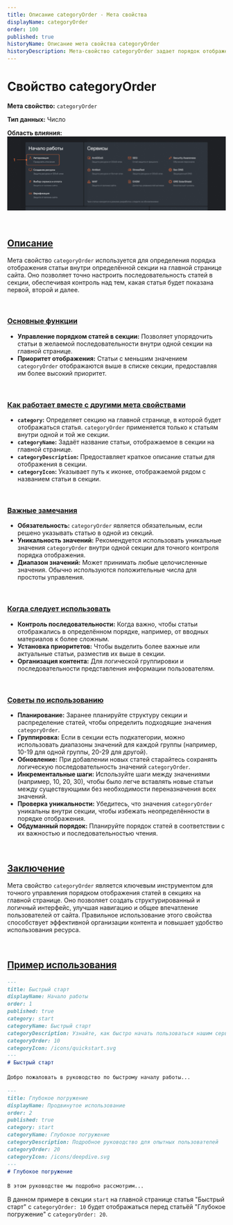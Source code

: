 ```yaml
---
title: Описание categoryOrder - Мета свойства
displayName: categoryOrder
order: 100
published: true
historyName: Описание мета свойства categoryOrder
historyDescription: Мета-свойство categoryOrder задает порядок отображения статей внутри секции на главной странице для удобной навигации.
---
```


# Свойство categoryOrder

**Мета свойство:** `categoryOrder`

**Тип данных:** Число

**Область влияния:**
![Влияние cвойства](https://raw.githubusercontent.com/SolarSpaceTech/product-documentation-content/refs/heads/main/ru/documentation/markdown/images/category-order.png)


<br/>

## [Описание](description)

Мета свойство `categoryOrder` используется для определения порядка отображения статьи внутри определённой секции на главной странице сайта.
Оно позволяет точно настроить последовательность статей в секции, обеспечивая контроль над тем, какая статья будет показана первой, второй и далее.

<br/>

### [Основные функции](basic-functions)

- **Управление порядком статей в секции:** Позволяет упорядочить статьи в желаемой последовательности внутри одной секции на главной странице.
- **Приоритет отображения:** Статьи с меньшим значением `categoryOrder` отображаются выше в списке секции, предоставляя им более высокий приоритет.

<br/>

### [Как работает вместе с другими мета свойствами](with-other-properties)

- **`category`:** Определяет секцию на главной странице, в которой будет отображаться статья. `categoryOrder` применяется только к статьям внутри
одной и той же секции.
- **`categoryName`:** Задаёт название статьи, отображаемое в секции на главной странице.
- **`categoryDescription`:** Предоставляет краткое описание статьи для отображения в секции.
- **`categoryIcon`:** Указывает путь к иконке, отображаемой рядом с названием статьи в секции.

<br/>

### [Важные замечания](notes)

- **Обязательность:** `categoryOrder` является обязательным, если решено указывать статью в одной из секций.
- **Уникальность значений:** Рекомендуется использовать уникальные значения `categoryOrder` внутри одной секции для точного контроля порядка отображения.
- **Диапазон значений:** Может принимать любые целочисленные значения. Обычно используются положительные числа для простоты управления.

<br/>

### [Когда следует использовать](when-to-use)

- **Контроль последовательности:** Когда важно, чтобы статьи отображались в определённом порядке, например, от вводных материалов к более сложным.
- **Установка приоритетов:** Чтобы выделить более важные или актуальные статьи, разместив их выше в секции.
- **Организация контента:** Для логической группировки и последовательности представления информации пользователям.

<br/>

### [Советы по использованию](advice)

- **Планирование:** Заранее планируйте структуру секции и распределение статей, чтобы определить подходящие значения `categoryOrder`.
- **Группировка:** Если в секции есть подкатегории, можно использовать диапазоны значений для каждой группы (например, 10-19 для одной группы, 20-29 для другой).
- **Обновление:** При добавлении новых статей старайтесь сохранять логическую последовательность значений `categoryOrder`.
- **Инкрементальные шаги:** Используйте шаги между значениями (например, 10, 20, 30), чтобы было легче вставлять новые статьи между существующими без необходимости переназначения всех значений.
- **Проверка уникальности:** Убедитесь, что значения `categoryOrder` уникальны внутри секции, чтобы избежать неопределённости в порядке отображения.
- **Обдуманный порядок:** Планируйте порядок статей в соответствии с их важностью и последовательностью чтения.

<br/>

## [Заключение](conclusion)

Мета свойство `categoryOrder` является ключевым инструментом для точного управления порядком отображения статей в секциях на главной странице.
Оно позволяет создать структурированный и логичный интерфейс, улучшая навигацию и общее впечатление пользователей от сайта. Правильное использование
этого свойства способствует эффективной организации контента и повышает удобство использования ресурса.

<br/>

## [Пример использования](examples)

```md
---
title: Быстрый старт
displayName: Начало работы
order: 1
published: true
category: start
categoryName: Быстрый старт
categoryDescription: Узнайте, как быстро начать пользоваться нашим сервисом
categoryOrder: 10
categoryIcon: /icons/quickstart.svg
---
# Быстрый старт

Добро пожаловать в руководство по быстрому началу работы...
```

```md
---
title: Глубокое погружение
displayName: Продвинутое использование
order: 2
published: true
category: start
categoryName: Глубокое погружение
categoryDescription: Подробное руководство для опытных пользователей
categoryOrder: 20
categoryIcon: /icons/deepdive.svg
---
# Глубокое погружение

В этом руководстве мы подробно рассмотрим...
```

В данном примере в секции `start` на главной странице статья "Быстрый старт" с `categoryOrder: 10` будет отображаться перед статьёй "Глубокое погружение" с `categoryOrder: 20`.
